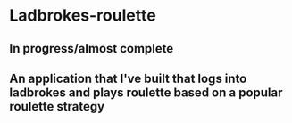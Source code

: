 # Ladbrokes-roulette
## In progress/almost complete
## An application that I've built that logs into ladbrokes and plays roulette based on a popular roulette strategy
